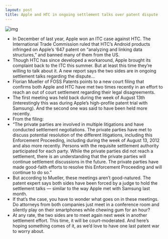 ```yaml
---
layout: post
title: Apple and HTC in ongoing settlement talks over patent dispute
---
```

![img](http://media.idownloadblog.com/wp-content/uploads/2012/06/htc_apple.jpeg)
* In December of last year, Apple won an ITC case against HTC. The International Trade Commission ruled that HTC’s Android products infringed on Apple’s ‘647 patent on “analyzing and linking data structures,” and banned many of them from the US.
* Though HTC has since developed a workaround, Apple brought its complaint back to the ITC this summer. But at least this time they’re willing to talk about it. A new report says the two sides are in ongoing settlement talks regarding the dispute…
* Florian Mueller of FOSS Patents points to a new court filing that confirms both Apple and HTC have met two times recently in an effort to reach an out of court settlement regarding their legal disagreements.
* The first meeting was held back during the week of August 13th (interestingly this was during Apple’s high-profile patent trial with Samsung). And the second one was said to have been held more recently.
* From the filing:
* “The private parties are involved in multiple litigations and have conducted settlement negotiations. The private parties have met to discuss potential resolution of the different litigations, including this Enforcement Proceeding, including during the week of August 13, 2012 and also more recently. Persons with the requisite settlement authority participated for each party. While the private parties did not reach a settlement, there is an understanding that the private parties will continue settlement discussions in the future. The private parties have made good-faith efforts to resolve this Enforcement Proceeding and will continue to do so.”
* But according to Mueller, these meetings aren’t good-natured. The patent expert says both sides have been forced by a judge to hold the settlement talks — similar to the way Apple met with Samsung last month.
* If that’s the case, you have to wonder what goes on in these meetings. Do attorneys from both companies just meet in a conference room and silently play on their smartphones while chewing gum for an hour?
* At any rate, the two sides are to meet again next week in another settlement effort. This time, it will be court-moderated. And here’s hoping something comes of it, as we’d love to have one last patent war to worry about.

